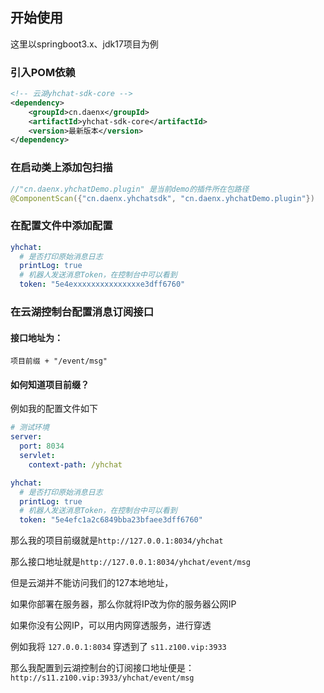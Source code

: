 ## 开始使用

这里以springboot3.x、jdk17项目为例

### 引入POM依赖

```xml
<!-- 云湖yhchat-sdk-core -->
<dependency>
    <groupId>cn.daenx</groupId>
    <artifactId>yhchat-sdk-core</artifactId>
    <version>最新版本</version>
</dependency>
```

### 在启动类上添加包扫描

```java
//"cn.daenx.yhchatDemo.plugin" 是当前demo的插件所在包路径
@ComponentScan({"cn.daenx.yhchatsdk", "cn.daenx.yhchatDemo.plugin"})
```

### 在配置文件中添加配置

```yml
yhchat:
  # 是否打印原始消息日志
  printLog: true
  # 机器人发送消息Token，在控制台中可以看到
  token: "5e4exxxxxxxxxxxxxxxe3dff6760"
```

### 在云湖控制台配置消息订阅接口

#### 接口地址为：

`项目前缀 + "/event/msg"`

#### 如何知道项目前缀？
例如我的配置文件如下
```yml
# 测试环境
server:
  port: 8034
  servlet:
    context-path: /yhchat

yhchat:
  # 是否打印原始消息日志
  printLog: true
  # 机器人发送消息Token，在控制台中可以看到
  token: "5e4efc1a2c6849bba23bfaee3dff6760"
```
那么我的项目前缀就是`http://127.0.0.1:8034/yhchat`

那么接口地址就是`http://127.0.0.1:8034/yhchat/event/msg`

但是云湖并不能访问我们的127本地地址，

如果你部署在服务器，那么你就将IP改为你的服务器公网IP

如果你没有公网IP，可以用内网穿透服务，进行穿透

例如我将 `127.0.0.1:8034` 穿透到了 `s11.z100.vip:3933`

那么我配置到云湖控制台的订阅接口地址便是：`http://s11.z100.vip:3933/yhchat/event/msg`

